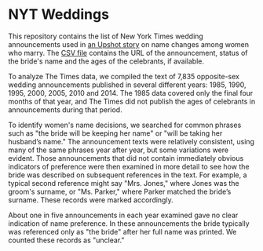 # NYT Weddings

This repository contains the list of New York Times wedding announcements used in [an Upshot story](http://www.nytimes.com/2015/06/28/upshot/maiden-names-on-the-rise-again.html) on name changes among women who marry. The [CSV file](https://github.com/TheUpshot/nyt_weddings/blob/master/nyt_wedding_announcements.csv) contains the URL of the announcement, status of the bride's name and the ages of the celebrants, if available.

To analyze The Times data, we compiled the text of 7,835 opposite-sex wedding announcements published in several different years: 1985, 1990, 1995, 2000, 2005, 2010 and 2014. The 1985 data covered only the final four months of that year, and The Times did not publish the ages of celebrants in announcements during that period.

To identify women's name decisions, we searched for common phrases such as "the bride will be keeping her name" or "will be taking her husband’s name." The announcement texts were relatively consistent, using many of the same phrases year after year, but some variations were evident. Those announcements that did not contain immediately obvious indicators of preference were then examined in more detail to see how the bride was described on subsequent references in the text. For example, a typical second reference might say "Mrs. Jones," where Jones was the groom's surname, or "Ms. Parker," where Parker matched the bride’s surname. These records were marked accordingly.

About one in five announcements in each year examined gave no clear indication of name preference. In these announcements the bride typically was referenced only as "the bride" after her full name was printed. We counted these records as "unclear."
